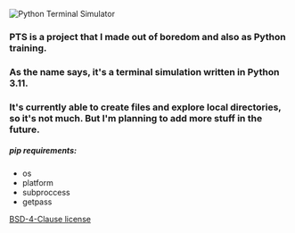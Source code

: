 ![Python Terminal Simulator](https://lh3.googleusercontent.com/kDxtuJ-jFQu1xSTZXJqdYUAL2xUesLnh9RtRQVbJTcCTShDmXbFto03PnTFf-Lf1141ri9GZN1gVzvBAkVjErIhDlok34KKBp5dEF-tGBE2kOG0j2dh-iCQwNADvSOwiCpNGeeb1DVbYBjWIqByBh6Z62A0foUmoAUvHmKP48_l6lf6RWHYpAuTzE4dP8XNaWsX_V7HoWV-6fgR9BCzbnRehlUSrfBS1FAk3s9xPGgsVjbbkCWM9NqSV-ewhyN99F4bANk7VAFQDipTJUki8RwPGZct7bMXg49NQQ-gwnhHjxR97dwF8HW_bxl-vBgYS5YrMkA0Hn7YmOT-YFC2mfmd5A8dKr5Bw1wDXRs7Qae715WnO6l6T2j8S4whiZxOkiIAfV-qf1GWuGOgCzyZuD5wDqmOc6h1bxKo9KBMmzt-DM5GkcoCP6EaCEpuW_xF-rSuC7wxjb9vT-gJnkyJ1ykFJA3C_6gg77aRuJV1VlQxCh02cyJmfM4-Cj-wP6bV1l286nWg-I60CS8HjThk_tpxCqES2q3fV-8V25ukuPaYPEGcYISzyDZGQ5vVXX35dO4S4R7Ooi25Va32BEudN8fu-gFbajUAPLotxev9CMr667hm-VOd6rbHDNNUaCB-Oj5fb5mkVR63C1OPw8oKp_-K1d62r1Jr1-AQDJ6O-6bB1LLxRdOsaVACWQ4l_A87P_kj_hakwDuGdN_WuBiKdgChOtZrJHnAEQQkKumperl2I601CPVWsCjmbX4N2ECikGg9FePnEJTbsPgXudYCDaQYghGIMrKNHpSEABXBtUoRlp6TIFdAbwGVy-BGhrwPfF-wUy6hrfB8_OPZyV-hMH8pymWWuHYTT-v-UA6KFRPaLM-NwBVmztDKuvUbpGQ7PN0GYhGvqlmVX9a4OCxLXUmkAszn_vYfnERJzfQW7V76g=w1200-h399-no?authuser=0)
### PTS is a project that I made out of boredom and also as Python training.
### As the name says, it's a terminal simulation written in Python 3.11.
### It's currently able to create files and explore local directories, so it's not much. But I'm planning to add more stuff in the future.

##### pip requirements:
- os
- platform
- subproccess
- getpass

[BSD-4-Clause license](LICENSE)
